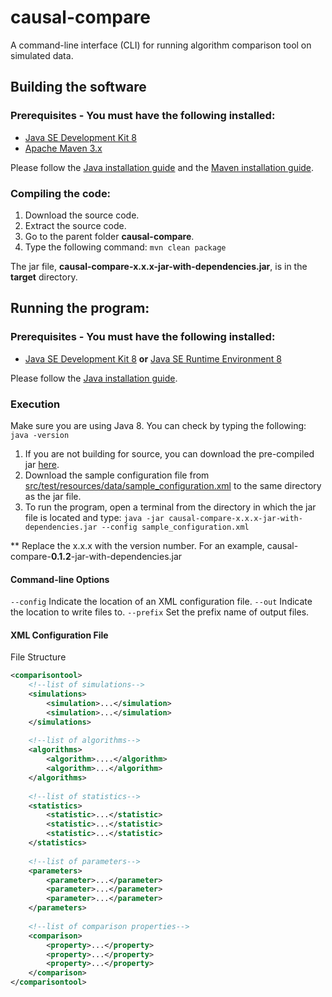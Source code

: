# causal-compare
A command-line interface (CLI) for running algorithm comparison tool on simulated data.

## Building the software

### Prerequisites - You must have the following installed:
* [Java SE Development Kit 8](https://www.oracle.com/technetwork/java/javase/downloads/index.html)
* [Apache Maven 3.x](https://maven.apache.org/download.cgi)

Please follow the [Java installation guide](https://docs.oracle.com/javase/8/docs/technotes/guides/install/install_overview.html) and the [Maven installation guide](https://maven.apache.org/install.html).

### Compiling the code:

 1. Download the source code.
 2. Extract the source code.
 3. Go to the parent folder **causal-compare**.
 4. Type the following command: ```mvn clean package```

The jar file, **causal-compare-x.x.x-jar-with-dependencies.jar**, is in the **target** directory.

## Running the program:

### Prerequisites - You must have the following installed:
* [Java SE Development Kit 8](https://www.oracle.com/technetwork/java/javase/downloads/index.html) **or** [Java SE Runtime Environment 8](https://www.java.com/en/download/)

Please follow the [Java installation guide](https://docs.oracle.com/javase/8/docs/technotes/guides/install/install_overview.html).

### Execution

Make sure you are using Java 8.  You can check by typing the following: ```java -version```
1. If you are not building for source, you can download the pre-compiled jar [here](https://cloud.ccd.pitt.edu/nexus/content/repositories/releases/edu/pitt/dbmi/causal-compare/).
2. Download the sample configuration file from [src/test/resources/data/sample_configuration.xml](src/test/resources/data/sample_configuration.xml) to the same directory as the jar file.
4. To run the program, open a terminal from the directory in which the jar file is located and type:
```java -jar causal-compare-x.x.x-jar-with-dependencies.jar --config sample_configuration.xml```

** Replace the x.x.x with the version number.  For an example, causal-compare-**0.1.2**-jar-with-dependencies.jar

#### Command-line Options

```--config``` Indicate the location of  an XML configuration file.
```--out``` Indicate the location to write files to.
```--prefix``` Set the prefix name of output files.

#### XML Configuration File

File Structure
```xml
<comparisontool>
    <!--list of simulations-->
    <simulations>
        <simulation>...</simulation>
        <simulation>...</simulation>
    </simulations>
    
    <!--list of algorithms-->
    <algorithms>
        <algorithm>....</algorithm>
        <algorithm>...</algorithm>
    </algorithms>
    
    <!--list of statistics-->
    <statistics>
        <statistic>...</statistic>
        <statistic>...</statistic>
        <statistic>...</statistic>
    </statistics>
    
    <!--list of parameters-->
    <parameters>
        <parameter>...</parameter>
        <parameter>...</parameter>
        <parameter>...</parameter>
    </parameters>
    
    <!--list of comparison properties-->
    <comparison>
        <property>...</property>
        <property>...</property>
        <property>...</property>
    </comparison>
</comparisontool>
```